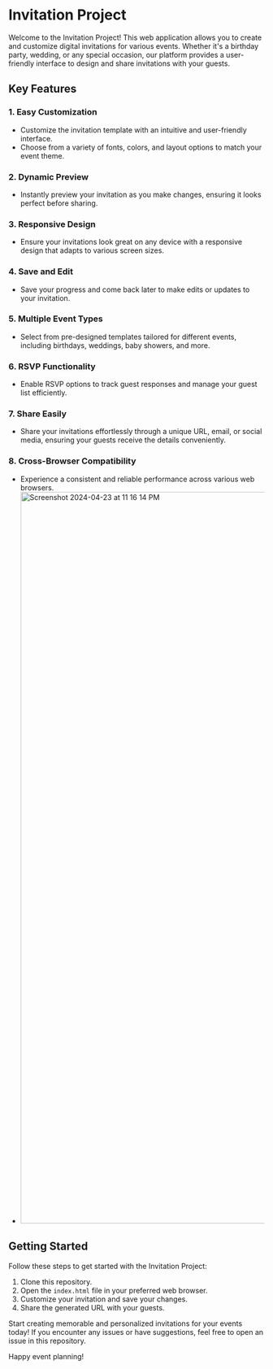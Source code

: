 # Invitation Project

Welcome to the Invitation Project! This web application allows you to create and customize digital invitations for various events. Whether it's a birthday party, wedding, or any special occasion, our platform provides a user-friendly interface to design and share invitations with your guests.

## Key Features

### 1. **Easy Customization**
   - Customize the invitation template with an intuitive and user-friendly interface.
   - Choose from a variety of fonts, colors, and layout options to match your event theme.

### 2. **Dynamic Preview**
   - Instantly preview your invitation as you make changes, ensuring it looks perfect before sharing.

### 3. **Responsive Design**
   - Ensure your invitations look great on any device with a responsive design that adapts to various screen sizes.

### 4. **Save and Edit**
   - Save your progress and come back later to make edits or updates to your invitation.

### 5. **Multiple Event Types**
   - Select from pre-designed templates tailored for different events, including birthdays, weddings, baby showers, and more.

### 6. **RSVP Functionality**
   - Enable RSVP options to track guest responses and manage your guest list efficiently.

### 7. **Share Easily**
   - Share your invitations effortlessly through a unique URL, email, or social media, ensuring your guests receive the details conveniently.

### 8. **Cross-Browser Compatibility**
   - Experience a consistent and reliable performance across various web browsers.
   - <img width="1440" alt="Screenshot 2024-04-23 at 11 16 14 PM" src="https://github.com/Nagaraja-Kamatar/Fresher-s-Party/assets/145822414/7da89278-8499-49a1-bb1d-e240eee75241">


## Getting Started

Follow these steps to get started with the Invitation Project:
1. Clone this repository.
2. Open the `index.html` file in your preferred web browser.
3. Customize your invitation and save your changes.
4. Share the generated URL with your guests.

Start creating memorable and personalized invitations for your events today! If you encounter any issues or have suggestions, feel free to open an issue in this repository.

Happy event planning!

